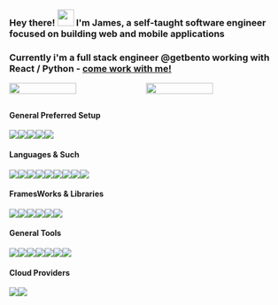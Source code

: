 ### Hey there! <img src="https://raw.githubusercontent.com/MartinHeinz/MartinHeinz/master/wave.gif" width="30px"> I'm James, a self-taught software engineer focused on building web and mobile applications
### Currently i'm a full stack engineer @getbento working with React / Python - [come work with me!](https://getbento.com/careers/)


<div style="display: flex; flex-direction: row; width: 100%">
    <img style="margin-bottom: 10px; width: 49%" src="https://github-readme-stats.vercel.app/api?username=B0Y3R&count_private=true&show_icons=true&card_width=300&hide_border=true&theme=radical" />
    <img style="margin-bottom: 10px; width: 49%" src="https://github-readme-stats.vercel.app/api/top-langs/?username=B0Y3R&layout=compact&langs_count=4&hide=CSS,HTML,TypeScript,Objective-C&hide_border=true&theme=radical" />
</div>
<h4>General Preferred Setup </h4>
<div style="display: flex; flex-direction: row; width: 50%; flex-wrap: wrap">
    <img src="https://img.shields.io/badge/OS-OSX-informational?style=?style=flat&logo=Apple" />
    <img src="https://img.shields.io/badge/Editor-JetBrainsEverything-informational?style=?style=flat&logo=JetBrains" />
    <img src="https://img.shields.io/badge/Editor-XCode-informational?style=?style=flat&logo=Apple" />
    <img src="https://img.shields.io/badge/Shell-zsh-informational?style=?style=flat&logo=appveyor" />
    <img src="https://img.shields.io/badge/Terminal-Warp-informational?style=?style=flat&logo=windows Terminal" />
</div>

<h4>Languages & Such</h4>
<div style="display: flex; flex-direction: row; width: 50%; flex-wrap: wrap;">
    <img src="https://img.shields.io/badge/HTML-informational?style=?style=flat&logo=HTML5&color=gray" />
    <img src="https://img.shields.io/badge/CSS-informational?style=?style=flat&logo=CSS3&color=gray" />
    <img src="https://img.shields.io/badge/JavaScript-informational?style=?style=flat&logo=JavaScript&color=gray" />
    <img src="https://img.shields.io/badge/Python-informational?style=?style=flat&logo=Python&color=gray" />
    <img src="https://img.shields.io/badge/Swift-informational?style=?style=flat&logo=Swift&color=gray" />
    <img src="https://img.shields.io/badge/Dart-informational?style=?style=flat&logo=Flutter&color=gray" />
    <img src="https://img.shields.io/badge/JetPack-informational?style=?style=flat&logo=Android&color=gray" />
    <img src="https://img.shields.io/badge/go-informational?style=?style=flat&logo=appveyor&color=gray" />
    <img src="https://img.shields.io/badge/Ruby-informational?style=?style=flat&logo=Ruby&color=gray" />
</div>

<h4>FramesWorks & Libraries</h4>
<div style="display: flex; flex-direction: row; width: 50%; flex-wrap: wrap;">
    <img src="https://img.shields.io/badge/React-informational?style=?style=flat&logo=React&color=critical" />
    <img src="https://img.shields.io/badge/ReactNative-informational?style=?style=flat&logo=React&color=critical" />
    <img src="https://img.shields.io/badge/Flutter-informational?style=?style=flat&logo=Flutter&color=critical" />
    <img src="https://img.shields.io/badge/SwiftUI-informational?style=?style=flat&logo=Swift&color=critical" />
    <img src="https://img.shields.io/badge/NextJS-informational?style=?style=flat&logo=Next.js&color=critical" />
    <img src="https://img.shields.io/badge/ReactTestingLibrary-informational?style=?style=flat&logo=React&color=critical" />
</div>

<h4>General Tools</h4>
<div style="display: flex; flex-direction: row; width: 50%; flex-wrap: wrap;">
    <img src="https://img.shields.io/badge/Docker-informational?style=?style=flat&logo=Docker&color=purple" />
    <img src="https://img.shields.io/badge/Kubernetes-informational?style=?style=flat&logo=Kubernetes&color=purple" />
    <img src="https://img.shields.io/badge/Postman-informational?style=?style=flat&logo=Postman&color=purple" />
    <img src="https://img.shields.io/badge/Postico-informational?style=?style=flat&logo=PostgreSql&color=purple" />
    <img src="https://img.shields.io/badge/DataDog-informational?style=?style=flat&logo=Datadog&color=purple" />
    <img src="https://img.shields.io/badge/Sentry-informational?style=?style=flat&logo=Sentry&color=purple" />
    <img src="https://img.shields.io/badge/FullStory-informational?style=?style=flat&logo=appveyor&color=purple" />
</div>

<h4>Cloud Providers</h4>
<div style="display: flex; flex-direction: row; width: 50%; flex-wrap: wrap;">
    <img src="https://img.shields.io/badge/AWS-informational?style=?style=flat&logo=Amazon AWS&color=green" />
    <img src="https://img.shields.io/badge/Azure-informational?style=?style=flat&logo=Azure Pipelines&color=green" />
</div>
